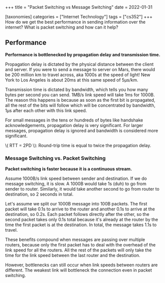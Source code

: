+++
title = "Packet Switching vs Message Switching"
date = 2022-01-31

[taxonomies]
categories = ["Internet Technology"]
tags = ["cs352"]
+++
How do we get the best performance in sending information over the internet? What is packet switching and how can it help?
<!-- more -->
## Performance

**Performance is bottlenecked by propagation delay and transmission time.**

Propagation delay is dictated by the physical distance between the client and server. If you were to send a message to server on Mars, there would be 200 million km to travel across, aka 1000s at the speed of light! New York to Los Angeles is about 20ms at this same speed of 5μs/km.

Transmission time is dictated by bandwidth, which tells you how many bytes per second you can send. 1MB/s link speed will take 1ms for 1000B. The reason this happens is because as soon as the first bit is propagated, all the rest of the bits will follow which will be concentrated by bandwidth, 1μs after each other with this link speed.

For small messages in the tens or hundreds of bytes like handshake acknowledgements, propagation delay is very significant. For larger messages, propagation delay is ignored and bandwidth is considered more significant.

\\( RTT = 2PD \\): Round-trip time is equal to twice the propagation delay.

### Message Switching vs. Packet Switching

**Packet switching is faster because it is a continuous stream.**

Assume 1000B/s link speed between sender and destination. If we do message switching, it is slow. A 1000B would take 1s (duh) to go from sender to router. Similarly, it would take another second to go from router to destination, so 2 seconds in total.

Let's assume we split our 1000B message into 100B packets. The first packet will take 0.1s to arrive to the router and another 0.1s to arrive at the destination, so 0.2s. Each packet follows directly after the other, so the second packet takes only 0.1s total because it's already at the router by the time the first packet is at the destination. In total, the message takes 1.1s to travel.

These benefits compound when messages are passing over multiple routers, because only the first packet has to deal with the overhead of the link speed for all the routers. All the rest of the packets will only take the time for the link speed between the last router and the destination.

However, bottlenecks can still occur when link speeds between routers are different. The weakest link will bottleneck the connection even in packet switching.
